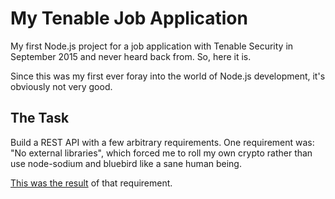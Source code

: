 # My Tenable Job Application

My first Node.js project for a job application with Tenable Security in September 2015 and never heard back from. So, here it is.

Since this was my first ever foray into the world of Node.js development, it's obviously not very good.

## The Task

Build a REST API with a few arbitrary requirements. One requirement was: "No external libraries", which forced me to roll my own crypto rather than use node-sodium and bluebird like a sane human being.

[This was the result](https://github.com/sarciszewski/tenable-job-app/blob/92c68b16b49afda7a8b07cb201a14303587d2329/lib/users.js#L51-L77) of that requirement.
